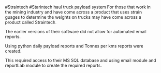 #Straintech
#Starintech haul truck payload system
For those that work in the mining industry and have come across a product that uses strain guages
to determine the weights on trucks may have come across a product called Straintech.

The earlier versions of their software did not allow for automated email reports. 

Using python daily payload reports and Tonnes per kms reports were created.

This required access to their MS SQL database and using email module and reportLab module to create
the required reports.